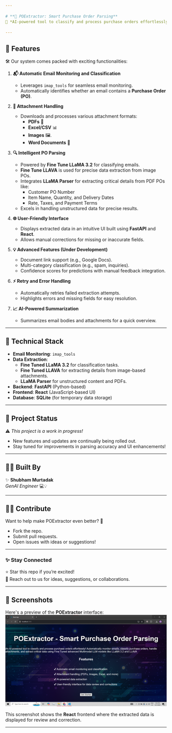 ```yaml
---

# **📧 POExtractor: Smart Purchase Order Parsing**  
🚀 *AI-powered tool to classify and process purchase orders effortlessly!*  

---
```


## 🌟 **Features**  
🛠️ Our system comes packed with exciting functionalities:  

1. **📬 Automatic Email Monitoring and Classification**  
   - Leverages `imap_tools` for seamless email monitoring.  
   - Automatically identifies whether an email contains a **Purchase Order (PO)**.  

2. **📂 Attachment Handling**  
   - Downloads and processes various attachment formats:  
     - **PDFs** 📝  
     - **Excel/CSV** 📊  
     - **Images** 🖼️.  
     - **Word Documents** 📄  

3. **🔍 Intelligent PO Parsing**  
   - Powered by **Fine Tune LLaMA 3.2** for classifying emails.
   - **Fine Tune LLAVA** is used for precise data extraction from image POs.
   - Integrates **LLaMA Parser** for extracting critical details from PDF POs like:  
     - Customer PO Number  
     - Item Name, Quantity, and Delivery Dates  
     - Rate, Taxes, and Payment Terms  
   - Excels in handling unstructured data for precise results.
   
4. **🌐 User-Friendly Interface**  
   - Displays extracted data in an intuitive UI built using **FastAPI** and **React**.  
   - Allows manual corrections for missing or inaccurate fields.  

5. **💡 Advanced Features (Under Development)**  
   - Document link support (e.g., Google Docs).  
   - Multi-category classification (e.g., spam, inquiries).  
   - Confidence scores for predictions with manual feedback integration.  

6. **⚡ Retry and Error Handling**  
   - Automatically retries failed extraction attempts.  
   - Highlights errors and missing fields for easy resolution.  

7. **📈 AI-Powered Summarization**  
   - Summarizes email bodies and attachments for a quick overview.  

---

## 🚧 **Technical Stack**  

- **Email Monitoring**: `imap_tools`  
- **Data Extraction**:  
  - **Fine Tuned LLaMA 3.2** for classification tasks.  
  - **Fine Tuned LLAVA** for extracting details from image-based attachments.  
  - **LLaMA Parser** for unstructured content and PDFs.  
- **Backend**: **FastAPI** (Python-based)  
- **Frontend**: **React** (JavaScript-based UI)  
- **Database**: **SQLite** (for temporary data storage)  

---

## 🚧 **Project Status**  
⚠️ *This project is a work in progress!*  
- New features and updates are continually being rolled out.  
- Stay tuned for improvements in parsing accuracy and UI enhancements!  

---

## 👨‍💻 **Built By**  
✨ **Shubham Murtadak**  
*GenAI Engineer* 💻💡  

---

## 👩‍💻 **Contribute**  
Want to help make POExtractor even better? 🎉  
- Fork the repo.  
- Submit pull requests.  
- Open issues with ideas or suggestions!  

---

### ✨ **Stay Connected**  
⭐ Star this repo if you’re excited!  
🙌 Reach out to us for ideas, suggestions, or collaborations.  

---

## 📸 **Screenshots**

Here's a preview of the **POExtractor** interface:
![Frontend Screenshot](screenshots/ui2.png)

This screenshot shows the **React** frontend where the extracted data is displayed for review and correction.

---
